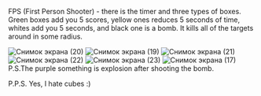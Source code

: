 FPS (First Person Shooter) - there is the timer and three types of boxes. Green boxes add you 5 scores, yellow ones reduces 5 seconds of time, whites add you 5 seconds, and black one is a bomb. It kills all of the targets around in some radius.


![Снимок экрана (20)](https://user-images.githubusercontent.com/62243357/130142065-cab45682-9afc-494f-bfc0-084073da1161.png)
![Снимок экрана (19)](https://user-images.githubusercontent.com/62243357/130142084-715b789b-9e15-4faf-9132-f5334626dca6.png)
![Снимок экрана (21)](https://user-images.githubusercontent.com/62243357/130142088-19aefc86-0381-449a-b1f5-f1bdf590c4f6.png)
![Снимок экрана (22)](https://user-images.githubusercontent.com/62243357/130142097-31324a44-ff6e-4831-bbd1-40fe2836d28e.png)
![Снимок экрана (23)](https://user-images.githubusercontent.com/62243357/130142107-c959a9f9-e462-4631-9983-3ff85596e7fb.png)
![Снимок экрана (17)](https://user-images.githubusercontent.com/62243357/130142120-d1949352-c99f-438f-a4a4-c13e0efb86ce.png)
P.S.The purple something is explosion after shooting the bomb.

P.P.S.  Yes, I hate cubes :)
